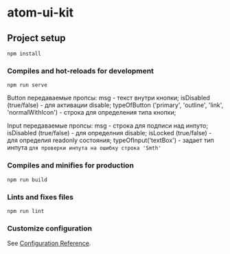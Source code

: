 # atom-ui-kit

## Project setup
```
npm install
```

### Compiles and hot-reloads for development
```
npm run serve
```
Button
передаваемые пропсы:
msg - текст внутри кнопки;
isDisabled (true/false) - для активации disable;
typeOfButton ('primary', 'outline', 'link', 'normalWithIcon') - строка для определения типа кнопки;

Input
передаваемые пропсы:
msg - строка для подписи над инпуто;
isDisabled (true/false) - для определния disable;
isLocked (true/false) - для определия readonly состояния;
typeOfInput('textBox') - задает тип инпута
`для проверки инпута на ошибку строка 'Smth'`
### Compiles and minifies for production
```
npm run build
```

### Lints and fixes files
```
npm run lint
```

### Customize configuration
See [Configuration Reference](https://cli.vuejs.org/config/).
